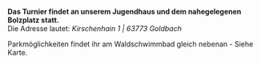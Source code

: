 **Das Turnier findet an unserem Jugendhaus und dem nahegelegenen Bolzplatz statt.**    
Die Adresse lautet: *Kirschenhain 1 | 63773 Goldbach*


Parkmöglichkeiten findet ihr am Waldschwimmbad gleich nebenan - Siehe Karte.
